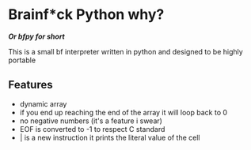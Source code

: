 # Brainf*ck Python why?
***Or bfpy for short***

This is a small bf interpreter written in python and designed to be highly portable

## Features
- dynamic array
- if you end up reaching the end of the array it will loop back to 0
- no negative numbers (it's a feature i swear)
- EOF is converted to -1 to respect C standard
- | is a new instruction it prints the literal value of the cell
